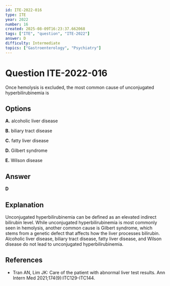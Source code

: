 ```yaml
---
id: ITE-2022-016
type: ITE
year: 2022
number: 16
created: 2025-08-09T16:23:37.662068
tags: ["ITE", "question", "ITE-2022"]
answer: D
difficulty: Intermediate
topics: ["Gastroenterology", "Psychiatry"]
---
```


# Question ITE-2022-016

Once hemolysis is excluded, the most common cause of unconjugated hyperbilirubinemia is

## Options

**A.** alcoholic liver disease

**B.** biliary tract disease

**C.** fatty liver disease

**D.** Gilbert syndrome

**E.** Wilson disease

## Answer

**D**

## Explanation

Unconjugated hyperbilirubinemia can be defined as an elevated indirect bilirubin level. While unconjugated hyperbilirubinemia is most commonly seen in hemolysis, another common cause is Gilbert syndrome, which stems from a genetic defect that affects how the liver processes bilirubin. Alcoholic liver disease, biliary tract disease, fatty liver disease, and Wilson disease do not lead to unconjugated hyperbilirubinemia.

## References

- Tran AN, Lim JK: Care of the patient with abnormal liver test results. Ann Intern Med 2021;174(9):ITC129-ITC144.

